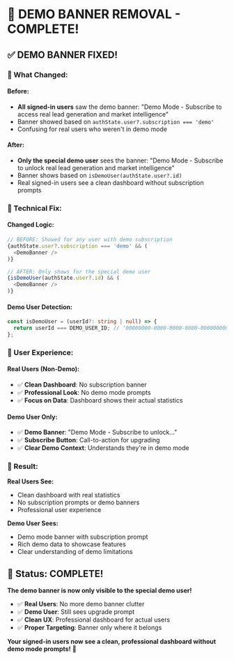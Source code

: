 # 🎯 DEMO BANNER REMOVAL - COMPLETE!

## ✅ **DEMO BANNER FIXED!**

### **🎯 What Changed:**

#### **Before:**
- **All signed-in users** saw the demo banner: "Demo Mode - Subscribe to access real lead generation and market intelligence"
- Banner showed based on `authState.user?.subscription === 'demo'`
- Confusing for real users who weren't in demo mode

#### **After:**
- **Only the special demo user** sees the banner: "Demo Mode - Subscribe to unlock real lead generation and market intelligence"
- Banner shows based on `isDemoUser(authState.user?.id)`
- Real signed-in users see a clean dashboard without subscription prompts

### **🔧 Technical Fix:**

#### **Changed Logic:**
```typescript
// BEFORE: Showed for any user with demo subscription
{authState.user?.subscription === 'demo' && (
  <DemoBanner />
)}

// AFTER: Only shows for the special demo user
{isDemoUser(authState.user?.id) && (
  <DemoBanner />
)}
```

#### **Demo User Detection:**
```typescript
const isDemoUser = (userId?: string | null) => {
  return userId === DEMO_USER_ID; // '00000000-0000-0000-0000-000000000001'
};
```

### **🧪 User Experience:**

#### **Real Users (Non-Demo):**
- ✅ **Clean Dashboard**: No subscription banner
- ✅ **Professional Look**: No demo mode prompts
- ✅ **Focus on Data**: Dashboard shows their actual statistics

#### **Demo User Only:**
- ✅ **Demo Banner**: "Demo Mode - Subscribe to unlock..."
- ✅ **Subscribe Button**: Call-to-action for upgrading
- ✅ **Clear Demo Context**: Understands they're in demo mode

### **🎯 Result:**

**Real Users See:**
- Clean dashboard with real statistics
- No subscription prompts or demo banners
- Professional user experience

**Demo User Sees:**
- Demo mode banner with subscription prompt
- Rich demo data to showcase features
- Clear understanding of demo limitations

## 🎉 **Status: COMPLETE!**

**The demo banner is now only visible to the special demo user!**

- ✅ **Real Users**: No more demo banner clutter
- ✅ **Demo User**: Still sees upgrade prompt
- ✅ **Clean UX**: Professional dashboard for actual users
- ✅ **Proper Targeting**: Banner only where it belongs

**Your signed-in users now see a clean, professional dashboard without demo mode prompts!** 🎉